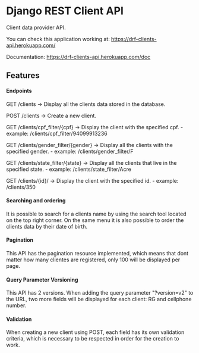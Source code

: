 # Django REST Client API
Client data provider API.

You can check this application working at: https://drf-clients-api.herokuapp.com/

Documentation: https://drf-clients-api.herokuapp.com/doc


## Features

#### Endpoints

GET /clients -> Display all the clients data stored in the database.


POST /clients -> Create a new client.


GET /clients/cpf_filter/{cpf} -> Display the client with the specified cpf. -
example: /clients/cpf_filter/94099913236


GET /clients/gender_filter/{gender} -> Display all the clients with the specified gender. -
example: /clients/gender_filter/F

GET /clients/state_filter/{state} -> Display all the clients that live in the specified state. -
example: /clients/state_filter/Acre


GET /clients/{id}/ -> Display the client with the specified id. - 
example: /clients/350


#### Searching and ordering

It is possible to search for a clients name by using the search tool located
on the top right corner. On the same menu it is also possible to order the clients 
data by their date of birth.

#### Pagination

This API has the pagination resource implemented, which means that dont matter how many
clientes are registered, only 100 will be displayed per page.

#### Query Parameter Versioning

This API has 2 versions. When adding the query parameter "?version=v2" to the URL,
two more fields will be displayed for each client: RG and cellphone number.

#### Validation

When creating a new client using  POST, each field has its own validation criteria, 
which is necessary to be respected in order for the creation to work.




